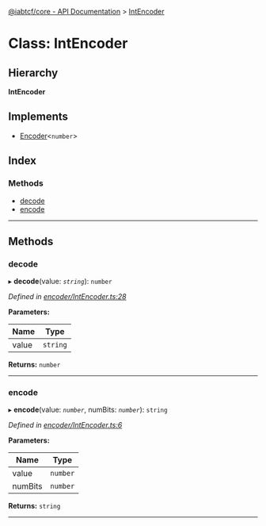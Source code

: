 [@iabtcf/core - API Documentation](../README.md) > [IntEncoder](../classes/intencoder.md)

# Class: IntEncoder

## Hierarchy

**IntEncoder**

## Implements

* [Encoder](../interfaces/encoder.md)<`number`>

## Index

### Methods

* [decode](intencoder.md#decode)
* [encode](intencoder.md#encode)

---

## Methods

<a id="decode"></a>

###  decode

▸ **decode**(value: *`string`*): `number`

*Defined in [encoder/IntEncoder.ts:28](https://github.com/chrispaterson/iabtcf-es/blob/42cb912/modules/core/src/encoder/IntEncoder.ts#L28)*

**Parameters:**

| Name | Type |
| ------ | ------ |
| value | `string` |

**Returns:** `number`

___
<a id="encode"></a>

###  encode

▸ **encode**(value: *`number`*, numBits: *`number`*): `string`

*Defined in [encoder/IntEncoder.ts:6](https://github.com/chrispaterson/iabtcf-es/blob/42cb912/modules/core/src/encoder/IntEncoder.ts#L6)*

**Parameters:**

| Name | Type |
| ------ | ------ |
| value | `number` |
| numBits | `number` |

**Returns:** `string`

___

